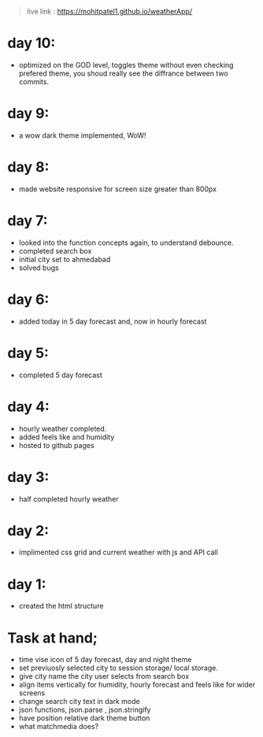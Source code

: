 > live link : https://mohitpatel1.github.io/weatherApp/

# day 10:
- optimized on the GOD level, toggles theme without even checking prefered theme, you shoud really see the diffrance between two commits.

# day 9:
- a wow dark theme implemented, WoW!

# day 8:
- made website responsive for screen size greater than 800px

# day 7:
- looked into the function concepts again, to understand debounce.
- completed search box
- initial city set to ahmedabad
- solved bugs

# day 6:
- added today in 5 day forecast and, now in hourly forecast

# day 5: 
- completed 5 day forecast

# day 4:
- hourly weather completed.
- added feels like and humidity
- hosted to github pages

# day 3:
- half completed hourly weather

# day 2:
- implimented css grid and current weather with js and API call

# day 1:
- created the html structure

# Task at hand;
- time vise icon of 5 day forecast, day and night theme
- set previuosly selected city to session storage/ local storage.
- give city name the city user selects from search box
- align items vertically for humidity, hourly forecast and feels like for wider screens
- change search city text in dark mode
- json functions, json.parse , json.stringify
- have position relative dark theme button
- what matchmedia does?
